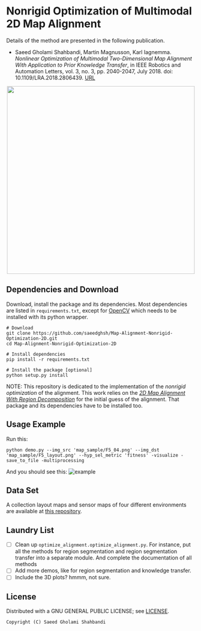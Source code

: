 Nonrigid Optimization of Multimodal 2D Map Alignment
====================================================

Details of the method are presented in the following publication.
- Saeed Gholami Shahbandi, Martin Magnusson, Karl Iagnemma. *Nonlinear Optimization of Multimodal Two-Dimensional Map Alignment With Application to Prior Knowledge Transfer*, in IEEE Robotics and Automation Letters, vol. 3, no. 3, pp. 2040-2047, July 2018. doi: 10.1109/LRA.2018.2806439. [URL](http://ieeexplore.ieee.org/stamp/stamp.jsp?tp=&arnumber=8292790&isnumber=8302435)

<p align="center">
	<img src="https://github.com/saeedghsh/Map-Alignment-Nonrigid-Optimization-2D/blob/master/docs/opt_motion.gif" width="500">
</p>

Dependencies and Download
-------------------------
Download, install the package and its dependencies.
Most dependencies are listed in ```requirements.txt```, except for [OpenCV](http://docs.opencv.org/trunk/d7/d9f/tutorial_linux_install.html) which needs to be installed with its python wrapper.
```shell
# Download
git clone https://github.com/saeedghsh/Map-Alignment-Nonrigid-Optimization-2D.git
cd Map-Alignment-Nonrigid-Optimization-2D

# Install dependencies
pip install -r requirements.txt

# Install the package [optional]
python setup.py install
```

NOTE: This repository is dedicated to the implementation of the *nonrigid optimization* of the alignment.
This work relies on the [*2D Map Alignment With Region Decomposition*](https://github.com/saeedghsh/Map-Alignment-2D) for the initial guess of the alignment.
That package and its dependencies have to be installed too.

Usage Example
-------------
Run this:
```shel
python demo.py --img_src 'map_sample/F5_04.png' --img_dst 'map_sample/F5_layout.png' --hyp_sel_metric 'fitness' -visualize -save_to_file -multiprocessing
```
And you should see this:
![example](https://github.com/saeedghsh/Map-Alignment-Nonrigid-Optimization-2D/blob/master/docs/map_sample_F5_04__map_sample_F5_layout.png)


Data Set
--------
A collection layout maps and sensor maps of four different environments are available at [this repository](https://github.com/saeedghsh/Halmstad-Robot-Maps).

<!-- Region Segmentation Transfer -->
<!-- ---------------------------- -->


Laundry List
------------
- [ ] Clean up `optimize_alignment.optimize_alignment.py`.
  For instance, put all the methods for region segmentation and region segmentation transfer into a separate module.
  And complete the documentation of all methods
- [ ] Add more demos, like for region segmentation and knowledge transfer.
- [ ] Include the 3D plots? hmmm, not sure.
  
License
-------
Distributed with a GNU GENERAL PUBLIC LICENSE; see [LICENSE](https://github.com/saeedghsh/Map-Alignment-Nonrigid-Optimization-2D/blob/master/LICENSE).
```
Copyright (C) Saeed Gholami Shahbandi
```
